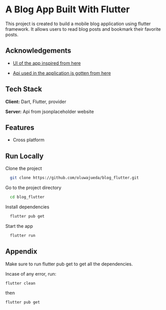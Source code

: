 
# A Blog App Built With Flutter

This project is created to build a mobile blog application using flutter framework. It allows users to read blog posts and bookmark their favorite posts.


## Acknowledgements

 - [UI of the app inspired from here](https://www.figma.com/file/lOwpcsHanyxA0oSUvd1hCA/Blog-App-(Community)?node-id=0-1&t=aMlEUkA6C49Xy994-0)
 

-  [Api used in the application is gotten from here](
    https://jsonplaceholder.typicode.com/posts)
## Tech Stack

**Client:** Dart, Flutter, provider

**Server:** Api from jsonplaceholder website


## Features

- Cross platform


## Run Locally

Clone the project

```bash
  git clone https://github.com/oluwajueda/blog_flutter.git
```

Go to the project directory

```bash
  cd blog_flutter
```

Install dependencies

```bash
  flutter pub get
```

Start the app

```bash
  flutter run
```


## Appendix


Make sure to run flutter pub get to get all the dependencies.

Incase of any error, run:
````
flutter clean
````
then

```
flutter pub get
```
